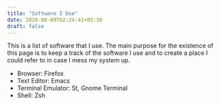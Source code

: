 ```yaml
---
title: "Software I Use"
date: 2020-08-09T02:24:41+05:30
draft: false
---
```

This is a list of software that I use. The main purpose for the existence of this page is to keep a track of the software I use and to create a place I could refer to in case I mess my system up.

- Browser: Firefox
- Text Editor: Emacs
- Terminal Emulator: St, Gnome Terminal
- Shell: Zsh
